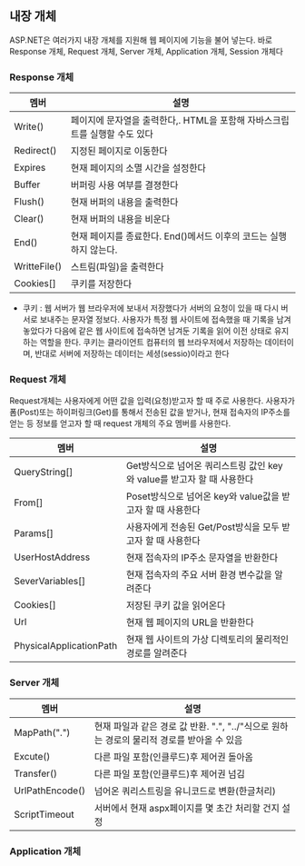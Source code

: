 ## 내장 개체

ASP.NET은 여러가지 내장 개체를 지원해 웹 페이지에 기능을 불어 넣는다. 바로 Response 개체, Request 개체, Server 개체, Application 개체, Session  개체다

### Response 개체

| 멤버         | 설명                                                         |
| ------------ | ------------------------------------------------------------ |
| Write()      | 페이지에 문자열을 출력한다,. HTML을 포함해 자바스크립트를 실행할 수도 있다 |
| Redirect()   | 지정된 페이지로 이동한다                                     |
| Expires      | 현재 페이지의 소멸 시간을 설정한다                           |
| Buffer       | 버퍼링 사용 여부를 결졍한다                                  |
| Flush()      | 현재 버퍼의 내용을 출력한다                                  |
| Clear()      | 현재 버퍼의 내용을 비운다                                    |
| End()        | 현재 페이지를 종료한다. End()메서드 이후의 코드는 실행하지 않는다. |
| WritteFile() | 스트림(파일)을 출력한다                                      |
| Cookies[]    | 쿠키를 저장한다                                              |

- 쿠키 : 웹 서버가 웹 브라우저에 보내서 저장했다가 서버의 요청이 있을 때 다시 버서로 보내주는 문자열 정보다.  사용자가 특정 웹 사이트에 접속했을 때 기록을 남겨놓았다가 다음에 같은 웹 사이트에 접속하면 남겨둔 기록을 읽어 이전 상태로 유지하는 역할을 한다. 쿠키는 클라이언트 컴퓨터의 웹 브라우저에서 저장하는 데이터이며, 반대로 서버에 저장하는 데이터는 세셩(sessio)이라고 한다

### Request 개체

Request개체는 사용자에게 어떤 값을 입력(요청)받고자 할 때 주로 사용한다. 사용자가 폼(Post)또는 하이퍼링크(Get)를 통해서 전송된 값을 받거나, 현재 접속자의 IP주소를 얻는 등 정보를 얻고자 할 때 request 개체의 주요 멤버를 사용한다.

| 멤버                    | 설명                                                         |
| ----------------------- | ------------------------------------------------------------ |
| QueryString[]           | Get방식으로 넘어온 쿼리스트링 값인 key와 value를 받고자 할 때 사용한다 |
| From[]                  | Poset방식으로 넘어온 key와 value값을 받고자 할 때 사용한다   |
| Params[]                | 사용자에게 전송된 Get/Post방식을 모두 받고자 할 때 사용한다  |
| UserHostAddress         | 현재 접속자의 IP주소 문자열을 반환한다                       |
| SeverVariables[]        | 현재 접속자의 주요 서버 환경 변수값을 알려준다               |
| Cookies[]               | 저장된 쿠키 값을 읽어온다                                    |
| Url                     | 현재 웹 페이지의 URL을 반환한다                              |
| PhysicalApplicationPath | 현재 웹 사이트의 가상 디렉토리의 물리적인 경로를 알려준다    |

### Server 개체

| 멤버            | 설명                                                         |
| --------------- | ------------------------------------------------------------ |
| MapPath(".")    | 현재 파일과 같은 경로 값 반환. ".", "../"식으로 원하는 경로의 물리적 경로를 받아올 수 있음 |
| Excute()        | 다른 파일 포함(인클루드)후 제어권 돌아옴                     |
| Transfer()      | 다른 파일 포함(인클루드)후 제어권 넘김                       |
| UrlPathEncode() | 넘어온 쿼리스트링을 유니코드로 변환(한글처리)                |
| ScriptTimeout   | 서버에서 현재 aspx페이지를 몇 초간 처리할 건지 설정          |

### Application 개체

